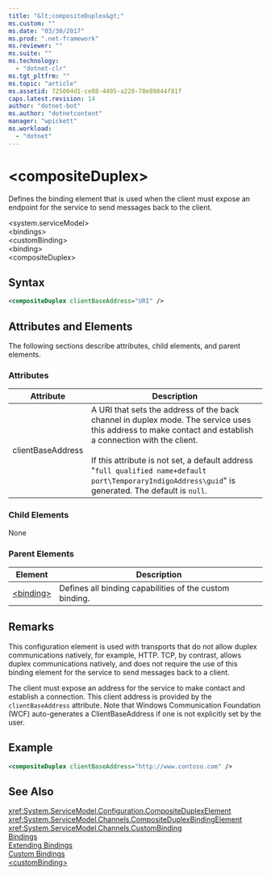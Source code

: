 ```yaml
---
title: "&lt;compositeDuplex&gt;"
ms.custom: ""
ms.date: "03/30/2017"
ms.prod: ".net-framework"
ms.reviewer: ""
ms.suite: ""
ms.technology: 
  - "dotnet-clr"
ms.tgt_pltfrm: ""
ms.topic: "article"
ms.assetid: 725004d1-ce88-4405-a220-78e89844f81f
caps.latest.revision: 14
author: "dotnet-bot"
ms.author: "dotnetcontent"
manager: "wpickett"
ms.workload: 
  - "dotnet"
---
```

# &lt;compositeDuplex&gt;
Defines the binding element that is used when the client must expose an endpoint for the service to send messages back to the client.  
  
 \<system.serviceModel>  
\<bindings>  
\<customBinding>  
\<binding>  
\<compositeDuplex>  
  
## Syntax  
  
```xml  
<compositeDuplex clientBaseAddress="URI" />  
```  
  
## Attributes and Elements  
 The following sections describe attributes, child elements, and parent elements.  
  
### Attributes  
  
|Attribute|Description|  
|---------------|-----------------|  
|clientBaseAddress|A URI that sets the address of the back channel in duplex mode. The service uses this address to make contact and establish a connection with the client.<br /><br /> If this attribute is not set, a default address "`full qualified name+default port\TemporaryIndigoAddress\guid`" is generated. The default is `null`.|  
  
### Child Elements  
 None  
  
### Parent Elements  
  
|Element|Description|  
|-------------|-----------------|  
|[\<binding>](../../../../../docs/framework/misc/binding.md)|Defines all binding capabilities of the custom binding.|  
  
## Remarks  
 This configuration element is used with transports that do not allow duplex communications natively, for example, HTTP. TCP, by contrast, allows duplex communications natively, and does not require the use of this binding element for the service to send messages back to a client.  
  
 The client must expose an address for the service to make contact and establish a connection. This client address is provided by the `clientBaseAddress` attribute. Note that Windows Communication Foundation (WCF) auto-generates a ClientBaseAddress if one is not explicitly set by the user.  
  
## Example  
  
```xml  
<compositeDuplex clientBaseAddress="http://www.contoso.com" />  
```  
  
## See Also  
 <xref:System.ServiceModel.Configuration.CompositeDuplexElement>  
 <xref:System.ServiceModel.Channels.CompositeDuplexBindingElement>  
 <xref:System.ServiceModel.Channels.CustomBinding>  
 [Bindings](../../../../../docs/framework/wcf/bindings.md)  
 [Extending Bindings](../../../../../docs/framework/wcf/extending/extending-bindings.md)  
 [Custom Bindings](../../../../../docs/framework/wcf/extending/custom-bindings.md)  
 [\<customBinding>](../../../../../docs/framework/configure-apps/file-schema/wcf/custombinding.md)
